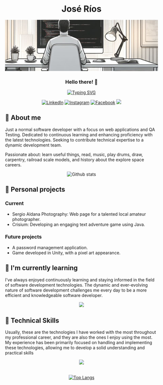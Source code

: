 <!-- Header section -->
<h1 align="center">José Ríos</h1>
<img alt="Me programmer" src="./images/me.png">
<h3 align="center">Hello there! 👋</h3>
<div align="center">
    <a href="https://git.io/typing-svg">
        <img src="https://readme-typing-svg.demolab.com?font=Fira+Code&size=28&pause=1000&color=02DF49&center=true&random=false&width=435&lines=Software+Engineer;Always+learning+new+things" alt="Typing SVG" />
    </a>
</div>
<div align="center">

[![LinkedIn](https://img.shields.io/badge/LinkedIn-0077B5?style=for-the-badge&logo=linkedin&logoColor=white)](https://www.linkedin.com/in/jlrd75/)
[![Instagram](https://img.shields.io/badge/Instagram-E4405F?style=for-the-badge&logo=instagram&logoColor=white)](https://www.instagram.com/nowhere_man_75/)
[![Facebook](https://img.shields.io/badge/Facebook-1877F2?style=for-the-badge&logo=facebook&logoColor=white)](https://www.facebook.com/hal9k75/)
![](https://komarev.com/ghpvc/?username=jlrios&color=brightgreen&style=for-the-badge)
</div>

<!-- About me, section -->
<h2>🐻 About me</h2>
<p>
    Just a normal software developer with a focus on web applications and QA Testing. Dedicated to continuous learning and enhancing proficiency with the latest technologies. Seeking to contribute technical expertise to a dynamic development team.
</p>
<p>
    Passionate about: learn useful things, read, music, play drums, draw, carpentry, railroad scale models, and history about the explore space careers.
</p>
<div align="center">

![Github stats](https://github-readme-stats.vercel.app/api?username=jlrios&theme=radical&show_icons=true&count_private=true&hide=issues)

</div>

<h2>🔭 Personal projects</h2>
<div>
    <h3>Current</h3>
    <ul>
        <li>Sergio Aldana Photography: Web page for a talented local amateur photographer.</li>
        <li>Crisium: Developing an engaging text adventure game using Java.</li>
    </ul>
    <h3>Future projects</h3>
    <ul>
        <li>A password management application.</li>
        <li>Game developed in Unity, with a pixel art appearance.</li>
    </ul>
</div>

<h2>🌱 I'm currently learning</h2>
<p>
    I've always enjoyed continuously learning and staying informed in the field of software development technologies. The dynamic and ever-evolving nature of software development challenges me every day to be a more efficient and knowledgeable software developer.
</p>
<p align="center">
    <a href="https://skillicons.dev">
        <img src="https://skillicons.dev/icons?i=spring,react&theme=light"/>
    </a>
</p>

<h2>🚀 Technical Skills</h2>
<p>
    Usually, these are the technologies I have worked with the most throughout my professional career, and they are also the ones I enjoy using the most. My experience has been primarily focused on handling and implementing these technologies, allowing me to develop a solid understanding and practical skills
</p>
<div align="center">
    <a href="https://skillicons.dev">
        <img src="https://skillicons.dev/icons?i=html,js,css,nodejs,express,java,mongo,git&theme=light"/>
    </a>
</div>
<div align="center">
<br>

[![Top Langs](https://github-readme-stats.vercel.app/api/top-langs/?username=jlrios&theme=radical&layout=compact)](https://github.com/yeazin)
</div>






